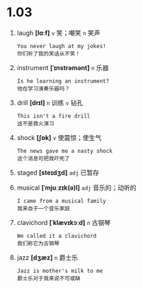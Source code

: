 # 1.03

1. laugh **[lɑːf]** `v` 笑；嘲笑 `n` 笑声

   ```
   You never laugh at my jokes!
   你们听了我的笑话从不笑！
   ```

2. instrument **[ˈɪnstrəmənt]** `n` 乐器

   ```
   Is he learning an instrument?
   他在学习演奏乐器吗？
   ```

3. drill **[drɪl]** `n` 训练 `v` 钻孔

   ```
   This isn't a fire drill
   这不是救火演习
   ```

4. shock **[ʃɒk]** `v` 使震惊；使生气

   ```
   The news gave me a nasty shock
   这个消息可把我吓死了
   ```

5. staged **[steɪdʒd]** `adj` 已暂存

6. musical **[ˈmjuːzɪk(ə)l]** `adj` 音乐的；动听的

   ```
   I came from a musical family
   我来自于一个音乐家庭
   ```

7. clavichord **[ˈklævɪkɔːd]** `n` 古钢琴

   ```
   We called it a clavichord
   我们称它为古钢琴
   ```

8. jazz **[dʒæz]** `n` 爵士乐
   ```
   Jazz is mother's milk to me
   爵士乐对于我来说不可或缺
   ```

